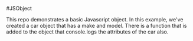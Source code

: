 #JSObject

This repo demonstrates a basic Javascript object. In this example, we've created a car object that has a make and model. There is a function that is added to the object that console.logs the attributes of the car also.
